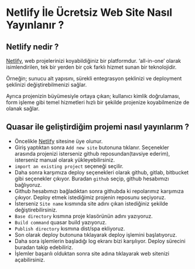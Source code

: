 # Netlify İle Ücretsiz Web Site Nasıl Yayınlanır ?

## Netlify nedir ?

[Netlify](https://www.netlify.com/), web projelerinizi koyabildiğiniz bir platformdur. ‘all-in-one’ olarak isimlendirilen, tek bir yerden bir çok farklı hizmet sunan bir teknolojidir.

Örneğin; sunucu alt yapısını, sürekli entegrasyon şeklinizi ve deployment şeklinizi değiştirebilmenizi sağlar.

Ayrıca projenizin büyümesiyle ortaya çıkan; kullanıcı kimlik doğrulaması, form işleme gibi temel hizmetleri hızlı bir şekilde projenize koyabilmenize de olanak sağlar.

## Quasar ile geliştirdiğim projemi nasıl yayınlarım ?

- Öncelikle [Netlify](https://www.netlify.com/) sitesine üye olunur.
- Giriş yaptıktan sonra `Add new site` butonuna tıklanır. Seçenekler arasında projenizi isterseniz github reposundan(tavsiye ederim), isterseniz manual olarak yükleyebilirsiniz.
- `import an existing project` seçeneği seçilir.
- Daha sonra karşımıza deploy seçenekleri olarak github, gitlab, bitbucket gibi seçenekler çıkıyor. Buradan `github` seçip, github hesabımızı bağlıyoruz.
- Github hesabımızı bağladıktan sonra githubda ki repolarımız karşımıza çıkıyor. Deploy etmek istediğimiz projenin reposunu seçiyoruz.
- İsterseniz `Site name` kısmında site adını çıkan istediğiniz şekilde değiştirebilirsiniz.
- `Base directory` kısmına proje klasörünün adını yazıyoruz.
- `Build command` quasar build yazıyoruz.
- `Publish directory` kısmına dist/spa ekliyoruz.
- Son olarak deploy butonuna tıklayarak deploy işlemini başlatıyoruz.
- Daha sora işlemlerin başladığı log ekranı bizi karşılıyor. Deploy sürecini buradan takip edebiliriz.
- İşlemler başarılı olduktan sonra site adına tıklayarak web sitenizi açabilirsiniz.
